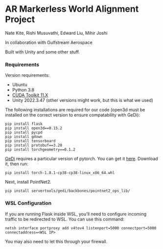 # AR Markerless World Alignment Project

Nate Kite, Rishi Musuvathi, Edward Liu, Mihir Joshi

In collaboration with Gulfstream Aerospace

Built with Unity and some other stuff.

### Requirements

Version requirements:

- Ubuntu
- Python 3.8
- [CUDA Toolkit 11.X](https://developer.nvidia.com/cuda-11-8-0-download-archive)
- Unity 2022.3.47 (other versions might work, but this is what we used)

The following installations are required for our code (open3d must be installed on the correct version to ensure compatability with GeDi):

```
pip install flask
pip install open3d==0.15.2
pip install pycpd
pip install gdown
pip install tensorboard
pip install protobuf==3.20
pip install torchgeometry==0.1.2
```

[GeDi](https://github.com/fabiopoiesi/gedi) requires a particular version of pytorch. You can get it [here](https://github.com/isl-org/open3d_downloads/releases/tag/torch1.8.1). Download it, then run:

`pip install torch-1.8.1-cp38-cp38-linux_x86_64.whl`

Next, install PointNet2.

```
pip install servertools/gedi/backbones/pointnet2_ops_lib/
```

### WSL Configuration

If you are running Flask inside WSL, you'll need to configure incoming traffic to be redirected to WSL. You can use this command:

```
netsh interface portproxy add v4tov4 listenport=5000 connectport=5000 connectaddress=<WSL IP>
```

You may also need to let this through your firewall.
